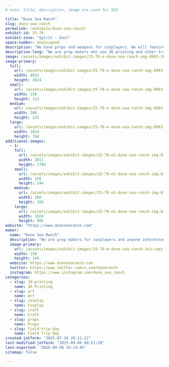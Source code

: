 ```yaml
---
# note: title, description, image are used for SEO

title: "Dune Sea Ranch"
slug: dune-sea-ranch
permalink: /exhibits/dune-sea-ranch/
exhibit-id: 25-79
exhibit-zone: "Spirit - East"
space-number: Unassigned
description: "We have props and weapons for cosplayers. We will feature original art."
description-long: "We are prop makers who use 3D printing and other traditional means to make detailed prop pieces for cosplayers and anyone interested in costuming.  We will have original artwork as well as custom Star Wars themed wanted posters."
image: /assets/images/exhibit-images/25-79-e-dune-sea-ranch-img-8993-300x225.jpeg
image-primary: 
  full:
    url: /assets/images/exhibit-images/25-79-e-dune-sea-ranch-img-8993-full.jpeg
    width: 4032
    height: 3024
  small:
    url: /assets/images/exhibit-images/25-79-e-dune-sea-ranch-img-8993-150x113.jpeg
    width: 150
    height: 113
  medium:
    url: /assets/images/exhibit-images/25-79-e-dune-sea-ranch-img-8993-300x225.jpeg
    width: 300
    height: 225
  large:
    url: /assets/images/exhibit-images/25-79-e-dune-sea-ranch-img-8993-1024x768.jpeg
    width: 1024
    height: 768
additional-images: 
  - 1:
    full:
      url: /assets/images/exhibit-images/25-79-e1-dune-sea-ranch-img-8185-full.jpeg
      width: 2811
      height: 2706
    small:
      url: /assets/images/exhibit-images/25-79-e1-dune-sea-ranch-img-8185-150x144.jpeg
      width: 150
      height: 144
    medium:
      url: /assets/images/exhibit-images/25-79-e1-dune-sea-ranch-img-8185-300x289.jpeg
      width: 300
      height: 289
    large:
      url: /assets/images/exhibit-images/25-79-e1-dune-sea-ranch-img-8185-1024x986.jpeg
      width: 1024
      height: 986
website: "https://www.dunesearanch.com"
maker: 
  name: "Dune Sea Ranch"
  description: "We are prop makers for cosplayers and anyone interested in costuming.  We use 3D printing and more traditional methods to make armor, weapons and droids.  We also make original artwork."
  image-primary:
    url: /assets/images/exhibit-images/25-79-m-dune-sea-ranch-3x3-copy-150x149.jpg
    width: 150
    height: 149
  website: https://www.dunesearanch.com
  twitter: https://www.twitter.com/x.com/duneranch
  instagram: https://www.instagram.com/dune_sea_ranch
categories: 
  - slug: 3d-printing
    name: 3D Printing
  - slug: art
    name: Art
  - slug: cosplay
    name: Cosplay
  - slug: craft
    name: Craft
  - slug: props
    name: Props
  - slug: field-trip-day
    name: Field Trip Day
created-jotform: "2025-07-10 20:11:12"
last-modified-jotform: "2025-09-06 09:51:20"
last-exported: "2025-09-08 19:14:45"
sitemap: false

---
```

